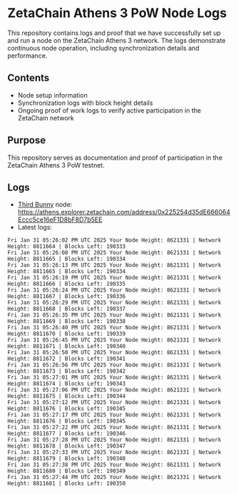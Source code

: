 # ZetaChain Athens 3 PoW Node Logs
This repository contains logs and proof that we have successfully set up and run a node on the ZetaChain Athens 3 network. The logs demonstrate continuous node operation, including synchronization details and performance.

## Contents
- Node setup information
- Synchronization logs with block height details
- Ongoing proof of work logs to verify active participation in the ZetaChain network

## Purpose
This repository serves as documentation and proof of participation in the ZetaChain Athens 3 PoW testnet.

## Logs

- [Third Bunny](https://thirdbunny.xyz/) node: https://athens.explorer.zetachain.com/address/0x225254d35dE666064Eccc5ce16eF1D8bF8D7b5EE
- Latest logs:
```
Fri Jan 31 05:26:02 PM UTC 2025 Your Node Height: 8621331 | Network Height: 8811664 | Blocks Left: 190333
Fri Jan 31 05:26:08 PM UTC 2025 Your Node Height: 8621331 | Network Height: 8811665 | Blocks Left: 190334
Fri Jan 31 05:26:13 PM UTC 2025 Your Node Height: 8621331 | Network Height: 8811665 | Blocks Left: 190334
Fri Jan 31 05:26:19 PM UTC 2025 Your Node Height: 8621331 | Network Height: 8811666 | Blocks Left: 190335
Fri Jan 31 05:26:24 PM UTC 2025 Your Node Height: 8621331 | Network Height: 8811667 | Blocks Left: 190336
Fri Jan 31 05:26:29 PM UTC 2025 Your Node Height: 8621331 | Network Height: 8811668 | Blocks Left: 190337
Fri Jan 31 05:26:35 PM UTC 2025 Your Node Height: 8621331 | Network Height: 8811669 | Blocks Left: 190338
Fri Jan 31 05:26:40 PM UTC 2025 Your Node Height: 8621331 | Network Height: 8811670 | Blocks Left: 190339
Fri Jan 31 05:26:45 PM UTC 2025 Your Node Height: 8621331 | Network Height: 8811671 | Blocks Left: 190340
Fri Jan 31 05:26:50 PM UTC 2025 Your Node Height: 8621331 | Network Height: 8811672 | Blocks Left: 190341
Fri Jan 31 05:26:56 PM UTC 2025 Your Node Height: 8621331 | Network Height: 8811673 | Blocks Left: 190342
Fri Jan 31 05:27:01 PM UTC 2025 Your Node Height: 8621331 | Network Height: 8811674 | Blocks Left: 190343
Fri Jan 31 05:27:06 PM UTC 2025 Your Node Height: 8621331 | Network Height: 8811675 | Blocks Left: 190344
Fri Jan 31 05:27:12 PM UTC 2025 Your Node Height: 8621331 | Network Height: 8811676 | Blocks Left: 190345
Fri Jan 31 05:27:17 PM UTC 2025 Your Node Height: 8621331 | Network Height: 8811676 | Blocks Left: 190345
Fri Jan 31 05:27:22 PM UTC 2025 Your Node Height: 8621331 | Network Height: 8811677 | Blocks Left: 190346
Fri Jan 31 05:27:28 PM UTC 2025 Your Node Height: 8621331 | Network Height: 8811678 | Blocks Left: 190347
Fri Jan 31 05:27:33 PM UTC 2025 Your Node Height: 8621331 | Network Height: 8811679 | Blocks Left: 190348
Fri Jan 31 05:27:38 PM UTC 2025 Your Node Height: 8621331 | Network Height: 8811680 | Blocks Left: 190349
Fri Jan 31 05:27:44 PM UTC 2025 Your Node Height: 8621331 | Network Height: 8811681 | Blocks Left: 190350
```
